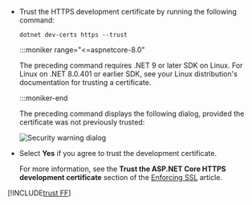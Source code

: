* Trust the HTTPS development certificate by running the following command:

  ```dotnetcli
  dotnet dev-certs https --trust
  ```
  :::moniker range="<=aspnetcore-8.0"

  The preceding command requires .NET 9 or later SDK on Linux. For Linux on .NET 8.0.401 or earlier SDK, see your Linux distribution's documentation for trusting a certificate.

  :::moniker-end

  The preceding command displays the following dialog, provided the certificate was not previously trusted:

  ![Security warning dialog](~/static/cert.png)

* Select **Yes** if you agree to trust the development certificate.

  For more information, see the **Trust the ASP.NET Core HTTPS development certificate** section of the [Enforcing SSL](xref:security/enforcing-ssl) article.

[!INCLUDE[trust FF](~/includes/trust-ff.md)]
